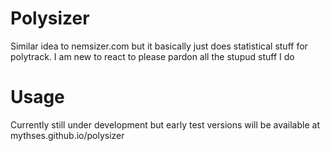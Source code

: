 
# Polysizer

Similar idea to nemsizer.com but it basically just does statistical stuff for polytrack. I am new to react to please pardon all the stupud stuff I do

# Usage
Currently still under development but early test versions will be available at mythses.github.io/polysizer
